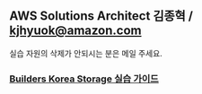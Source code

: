 ## AWS Solutions Architect 김종혁 / kjhyuok@amazon.com
실습 자원의 삭제가 안되시는 분은 메일 주세요.

### [Builders Korea Storage 실습 가이드](../images/실습-AWS-Builders-Korea-Program-Storage-20230322.pdf)
